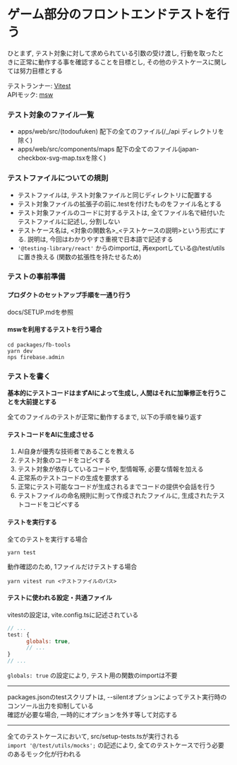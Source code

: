 # ゲーム部分のフロントエンドテストを行う

ひとまず, テスト対象に対して求められている引数の受け渡し, 行動を取ったときに正常に動作する事を確認することを目標とし, その他のテストケースに関しては努力目標とする

テストランナー: [Vitest](https://vitest.dev/guide/)  
APIモック: [msw](https://mswjs.io/)

### テスト対象のファイル一覧

- apps/web/src/(todoufuken) 配下の全てのファイル(/\_/api ディレクトリを除く)
- apps/web/src/components/maps 配下の全てのファイル(japan-checkbox-svg-map.tsxを除く)

### テストファイルについての規則

- テストファイルは, テスト対象ファイルと同じディレクトリに配置する
- テスト対象ファイルの拡張子の前に.testを付けたものをファイル名とする
- テスト対象ファイルのコードに対するテストは, 全てファイル名で紐付いたテストファイルに記述し, 分割しない
- テストケース名は, <対象の関数名>\_<テストケースの説明>という形式にする. 説明は, 今回はわかりやすさ重視で日本語で記述する
- `'@testing-library/react'` からのimportは, 再exportしている@/test/utilsに置き換える (関数の拡張性を持たせるため)

### テストの事前準備

#### プロダクトのセットアップ手順を一通り行う

docs/SETUP.mdを参照

#### mswを利用するテストを行う場合

```
cd packages/fb-tools
yarn dev
nps firebase.admin
```

### テストを書く

**基本的にテストコードはまずAIによって生成し, 人間はそれに加筆修正を行うことを大前提とする**

全てのファイルのテストが正常に動作するまで, 以下の手順を繰り返す

#### テストコードをAIに生成させる

1. AI自身が優秀な技術者であることを教える
2. テスト対象のコードをコピペする
3. テスト対象が依存しているコードや, 型情報等, 必要な情報を加える
4. 正常系のテストコードの生成を要求する
5. 正常にテスト可能なコードが生成されるまでコードの提供や会話を行う
6. テストファイルの命名規則に則って作成されたファイルに, 生成されたテストコードをコピペする

#### テストを実行する

全てのテストを実行する場合

```
yarn test
```

動作確認のため, 1ファイルだけテストする場合

```
yarn vitest run <テストファイルのパス>
```

#### テストに使われる設定・共通ファイル

vitestの設定は, vite.config.tsに記述されている

```js
// ...
test: {
      globals: true,
      // ...
}
// ...
```

`globals: true` の設定により, テスト用の関数のimportは不要

---

packages.jsonのtestスクリプトは, --silentオプションによってテスト実行時のコンソール出力を抑制している  
確認が必要な場合, 一時的にオプションを外す等して対応する

---

全てのテストケースにおいて, src/setup-tests.tsが実行される  
`import '@/test/utils/mocks';` の記述により, 全てのテストケースで行う必要のあるモック化が行われる
